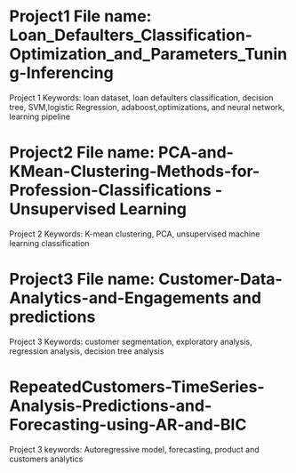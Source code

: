
# Project1 File name: Loan_Defaulters_Classification-Optimization_and_Parameters_Tuning-Inferencing
 
Project 1 Keywords: loan dataset, loan defaulters classification, decision tree, SVM,logistic Regression, adaboost,optimizations, and neural network, learning pipeline 

# Project2 File name: PCA-and-KMean-Clustering-Methods-for-Profession-Classifications - Unsupervised Learning
Project 2 Keywords: K-mean clustering, PCA, unsupervised machine learning classification

# Project3 File name: Customer-Data-Analytics-and-Engagements and predictions
Project 3 Keywords: customer segmentation, exploratory analysis, regression analysis, decision tree analysis

# RepeatedCustomers-TimeSeries-Analysis-Predictions-and-Forecasting-using-AR-and-BIC

Project 3 keywords: Autoregressive model, forecasting, product and customers analytics
